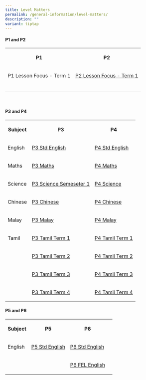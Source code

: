 ```yaml
---
title: Level Matters
permalink: /general-information/level-matters/
description: ""
variant: tiptap
---
```

<h4>P1 and P2</h4>
<table>
<tbody>
<tr>
<th rowspan="1" colspan="1">
<p>P1</p>
</th>
<th rowspan="1" colspan="1">
<p>P2</p>
</th>
</tr>
<tr>
<td rowspan="1" colspan="1">
<p>P1 Lesson Focus - Term 1</p>
</td>
<td rowspan="1" colspan="1">
<p><a href="https://ogp-admiraltypri-staging.netlify.app/files/P2%20Lesson%20Focus%20Term%201%202023.pdf" rel="noopener noreferrer nofollow" target="_blank"><u>P2 Lesson Focus - Term 1</u></a>
</p>
</td>
</tr>
<tr>
<td rowspan="1" colspan="1">
<p></p>
</td>
<td rowspan="1" colspan="1">
<p></p>
</td>
</tr>
</tbody>
</table>
<p>
<br>
</p>
<h4>P3 and P4</h4>
<table>
<tbody>
<tr>
<th rowspan="1" colspan="1">
<p>Subject</p>
</th>
<th rowspan="1" colspan="1">
<p>P3</p>
</th>
<th rowspan="1" colspan="1">
<p>P4</p>
</th>
</tr>
<tr>
<td rowspan="1" colspan="1">
<p>English</p>
</td>
<td rowspan="1" colspan="1">
<p><a href="https://ogp-admiraltypri-staging.netlify.app/files/2023%20P3%20STD%20ENGLISH%20TOS.pdf" rel="noopener noreferrer nofollow" target="_blank">P3 Std English</a>
<br>
</p>
</td>
<td rowspan="1" colspan="1">
<p><a href="https://ogp-admiraltypri-staging.netlify.app/files/2023%20P4%20STD%20ENGLISH%20TOS.pdf" rel="noopener noreferrer nofollow" target="_blank">P4 Std English</a>
<br>
</p>
</td>
</tr>
<tr>
<td rowspan="1" colspan="1">
<p>Maths</p>
</td>
<td rowspan="1" colspan="1">
<p><a href="https://ogp-admiraltypri-staging.netlify.app/files/2024_P3_Maths_Lesson_Focus.pdf" rel="noopener noreferrer nofollow" target="_blank">P3 Maths</a>
<br>
</p>
</td>
<td rowspan="1" colspan="1">
<p><a href="https://ogp-admiraltypri-staging.netlify.app/files/2024_P4_Maths_Lesson_Focus.pdf" rel="noopener noreferrer nofollow" target="_blank">P4 Maths</a>
<br>
</p>
</td>
</tr>
<tr>
<td rowspan="1" colspan="1">
<p>Science</p>
</td>
<td rowspan="1" colspan="1">
<p><a href="https://ogp-admiraltypri-staging.netlify.app/files/2023_P3%20SC_Sem%201.pdf" rel="noopener noreferrer nofollow" target="_blank">P3 Science Semeseter 1</a>
<br>
</p>
</td>
<td rowspan="1" colspan="1">
<p><a href="https://ogp-admiraltypri-staging.netlify.app/files/P4%20Science.pdf" rel="noopener noreferrer nofollow" target="_blank">P4 Science</a>
<br>
</p>
</td>
</tr>
<tr>
<td rowspan="1" colspan="1">
<p>Chinese</p>
</td>
<td rowspan="1" colspan="1">
<p><a href="https://ogp-admiraltypri-staging.netlify.app/files/P3%20CL.pdf" rel="noopener noreferrer nofollow" target="_blank">P3 Chinese</a>
<br>
</p>
</td>
<td rowspan="1" colspan="1">
<p><a href="https://ogp-admiraltypri-staging.netlify.app/files/P4%20CL.pdf" rel="noopener noreferrer nofollow" target="_blank">P4 Chinese</a>
<br>
</p>
</td>
</tr>
<tr>
<td rowspan="1" colspan="1">
<p>Malay</p>
</td>
<td rowspan="1" colspan="1">
<p><a href="https://ogp-admiraltypri-staging.netlify.app/files/P3%20ML.pdf" rel="noopener noreferrer nofollow" target="_blank">P3 Malay</a>
<br>
</p>
</td>
<td rowspan="1" colspan="1">
<p><a href="https://ogp-admiraltypri-staging.netlify.app/files/P4%20ML.pdf" rel="noopener noreferrer nofollow" target="_blank">P4 Malay</a>
<br>
</p>
</td>
</tr>
<tr>
<td rowspan="1" colspan="1">
<p>Tamil</p>
</td>
<td rowspan="1" colspan="1">
<p><a href="https://ogp-admiraltypri-staging.netlify.app/files/P3%20TL%20T1.pdf" rel="noopener noreferrer nofollow" target="_blank">P3 Tamil Term 1</a>
<br>
</p>
</td>
<td rowspan="1" colspan="1">
<p><a href="https://ogp-admiraltypri-staging.netlify.app/files/P4%20TL%20T1.pdf" rel="noopener noreferrer nofollow" target="_blank">P4 Tamil Term 1</a>
<br>
</p>
</td>
</tr>
<tr>
<td rowspan="1" colspan="1">
<p></p>
</td>
<td rowspan="1" colspan="1">
<p><a href="https://ogp-admiraltypri-staging.netlify.app/files/P3%20TL%20T2.pdf" rel="noopener noreferrer nofollow" target="_blank">P3 Tamil Term 2</a>
<br>
</p>
</td>
<td rowspan="1" colspan="1">
<p><a href="https://ogp-admiraltypri-staging.netlify.app/files/P4%20TL%20T2.pdf" rel="noopener noreferrer nofollow" target="_blank">P4 Tamil Term 2</a>
<br>
</p>
</td>
</tr>
<tr>
<td rowspan="1" colspan="1">
<p></p>
</td>
<td rowspan="1" colspan="1">
<p><a href="https://ogp-admiraltypri-staging.netlify.app/files/P3%20TL%20T3.pdf" rel="noopener noreferrer nofollow" target="_blank">P3 Tamil Term 3</a>
<br>
</p>
</td>
<td rowspan="1" colspan="1">
<p><a href="https://ogp-admiraltypri-staging.netlify.app/files/P4%20TL%20T3.pdf" rel="noopener noreferrer nofollow" target="_blank">P4 Tamil Term 3</a>
<br>
</p>
</td>
</tr>
<tr>
<td rowspan="1" colspan="1">
<p></p>
</td>
<td rowspan="1" colspan="1">
<p><a href="https://ogp-admiraltypri-staging.netlify.app/files/P3%20TL%20T4.pdf" rel="noopener noreferrer nofollow" target="_blank">P3 Tamil Term 4</a>
<br>
</p>
</td>
<td rowspan="1" colspan="1">
<p><a href="https://ogp-admiraltypri-staging.netlify.app/files/P4%20TL%20T4.pdf" rel="noopener noreferrer nofollow" target="_blank">P4 Tamil Term 4</a>
<br>
</p>
</td>
</tr>
</tbody>
</table>
<h4>P5 and P6</h4>
<table>
<tbody>
<tr>
<th rowspan="1" colspan="1">
<p>Subject</p>
</th>
<th rowspan="1" colspan="1">
<p>P5</p>
</th>
<th rowspan="1" colspan="1">
<p>P6</p>
</th>
<th rowspan="1" colspan="1">
<p></p>
</th>
</tr>
<tr>
<td rowspan="1" colspan="1">
<p>English</p>
</td>
<td rowspan="1" colspan="1">
<p><a href="https://ogp-admiraltypri-staging.netlify.app/files/2023%20P5%20STD%20ENGLISH%20TOS.pdf" rel="noopener noreferrer nofollow" target="_blank">P5 Std English</a>
<br>
</p>
</td>
<td rowspan="1" colspan="1">
<p><a href="https://ogp-admiraltypri-staging.netlify.app/files/2023%20P6%20STD%20ENGLISH%20TOS.pdf" rel="noopener noreferrer nofollow" target="_blank">P6 Std English</a>
<br>
</p>
</td>
<td rowspan="1" colspan="1">
<p></p>
</td>
</tr>
<tr>
<td rowspan="1" colspan="1">
<p></p>
</td>
<td rowspan="1" colspan="1">
<p></p>
</td>
<td rowspan="1" colspan="1">
<p><a href="https://ogp-admiraltypri-staging.netlify.app/files/2023%20P6%20FEL%20ENGLISH%20TOS.pdf" rel="noopener noreferrer nofollow" target="_blank">P6 FEL English</a>
<br>
</p>
</td>
<td rowspan="1" colspan="1">
<p></p>
</td>
</tr>
</tbody>
</table>
<p></p>